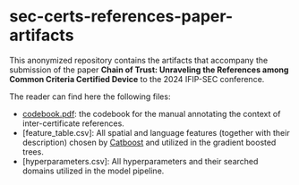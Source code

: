 # sec-certs-references-paper-artifacts

This anonymized repository contains the artifacts that accompany the submission of the paper **Chain of Trust: Unraveling the References among Common Criteria Certified Device** to the 2024 IFIP-SEC conference.

The reader can find here the following files:
- [codebook.pdf](codebook.pdf): the codebook for the manual annotating the context of inter-certificate references.
- [feature_table.csv]: All spatial and language features (together with their description) chosen by [Catboost](https://catboost.ai/en/docs/concepts/python-reference_catboost_select_features) and utilized in the gradient boosted trees.
- [hyperparameters.csv]: All hyperparameters and their searched domains utilized in the model pipeline.
